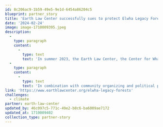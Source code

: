 ```yaml
---
id: 8c206ac9-1b59-49e5-9e1d-6454a86204c5
blueprint: partner_story
title: 'Earth Law Center successfully sues to protect Elwha Legacy Forests'
date: '2024-02-24'
image: image-1710009395.jpeg
description:
  -
    type: paragraph
    content:
      -
        type: text
        text: 'In summer 2023, the Earth Law Center, the Center for Whale Research, and the Keystone Species Alliance filed a legal action challenging the “Power Plant” timber sale. '
  -
    type: paragraph
    content:
      -
        type: text
        text: 'In combination with community organizing and political pressure, this lawsuit helped result in the cancellation of the sale on December 18, 2023, with 69 acres receiving permanent protection! There’s much more work to be done to protect the entire Elwha River Watershed, but we’re so excited for this important victory.'
link: 'https://www.earthlawcenter.org/elwha-legacy-forests'
challenges:
  - climate
partner: earth-law-center
updated_by: 46c097c5-771c-49e2-b8c6-ba6009ae7172
updated_at: 1710009402
collection_type: partner-story
---
```

